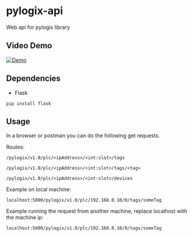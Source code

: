 # pylogix-api
Web api for pylogix library

## Video Demo
[![Demo](https://img.youtube.com/vi/JIagCipFybE/0.jpg)](https://www.youtube.com/watch?v=JIagCipFybE)

## Dependencies

- Flask

```
pip install flask
```

## Usage

In a browser or postman you can do the following get requests.

Routes:
```
/pylogix/v1.0/plc/<ipAddress>/<int:slot>/tags

/pylogix/v1.0/plc/<ipAddress>/<int:slot>/tags/<tag>

/pylogix/v1.0/plc/<ipAddress>/<int:slot>/devices
```

Example on local machine:
```
localhost:5000/pylogix/v1.0/plc/192.168.0.10/0/tags/someTag
```

Example running the request from another machine, replace localhost with the machine ip:
```
localhost:5000/pylogix/v1.0/plc/192.168.0.10/0/tags/someTag
```
